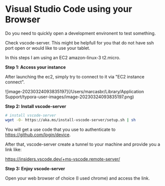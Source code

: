 # Visual Studio Code using your Browser

Do you need to quickly open a development environent to test something. 

Check vscode-server. This might be helpfull for you that do not have ssh port open or would like to use your tablet.

In this steps I am using an EC2 amazon-linux-3 t2.micro.

**Step 1: Access your instance**

After launching the ec2, simply try to connect to it via "EC2 instance connect".

![image-20230324093835197](/Users/marcasbr/Library/Application Support/typora-user-images/image-20230324093835197.png)



**Step 2: Install vscode-server**

```bash
# install vscode-server
wget -O- https://aka.ms/install-vscode-server/setup.sh | sh 
```

You will get a use code that you use to authenticate to https://github.com/login/device.

After that, vscode-server create a tunnel to your machine and provide you a link like:

https://insiders.vscode.dev/+ms-vscode.remote-server/<name-of-set-to-your-machine>



**Step 3: Enjoy vscode-server**

Open your web browser of choice (I used chrome) and access the link.



